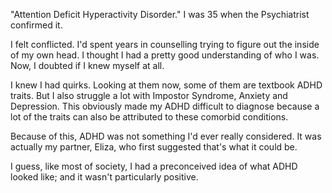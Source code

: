 "Attention Deficit Hyperactivity Disorder." I was 35 when the Psychiatrist confirmed it.

I felt conflicted. I'd spent years in counselling trying to figure out the inside of my own head. I thought I had a pretty good understanding of who I was. Now, I doubted if I knew myself at all.

I knew I had quirks. Looking at them now, some of them are textbook ADHD traits. But I also struggle a lot with Impostor Syndrome, Anxiety and Depression. This obviously made my ADHD difficult to diagnose because a lot of the traits can also be attributed to these comorbid conditions.

Because of this, ADHD was not something I'd ever really considered. It was actually my partner, Eliza, who first suggested that's what it could be.

I guess, like most of society, I had a preconceived idea of what ADHD looked like; and it wasn't particularly positive.